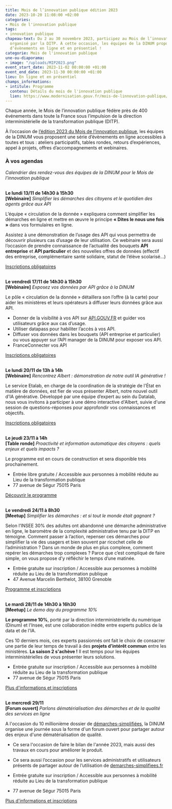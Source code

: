 ```yaml
---
title: Mois de l’innovation publique édition 2023
date: 2023-10-20 11:08:00 +02:00
categories:
- Mois de l'innovation publique
tags:
- innovation publique
chapeau-text: Du 2 au 30 novembre 2023, participez au Mois de l’innovation publique
  organisé par la DITP. À cette occasion, les équipes de la DINUM proposent une série
  d’évènements en ligne et en présentiel !
categorie: Mois de l'innovation publique
une-ou-diaporama:
- image: "/uploads/MIP2023.png"
event_start_date: 2023-11-02 00:00:00 +01:00
event_end_date: 2023-11-30 00:00:00 +01:00
lieu: En ligne et en présentiel
champs_informations:
- intitule: Programme
  contenu: Détails du mois de l'innovation publique
  lien: https://www.modernisation.gouv.fr/mois-de-linnovation-publique/programme
---
```


Chaque année, le Mois de l’innovation publique fédère près de 400 événements dans toute la France sous l’impulsion de la direction interministérielle de la transformation publique (DITP).

À l’occasion de [l’édition 2023 du Mois de l’innovation publique](https://www.modernisation.gouv.fr/mois-de-linnovation-publique), les équipes de la DINUM vous proposent une série d’évènements en ligne accessibles à toutes et tous : ateliers participatifs, tables rondes, retours d’expériences, appel à projets, offres d’accompagnements et webinaires.

### À vos agendas
*Calendrier des rendez-vous des équipes de la DINUM pour le Mois de l’innovation publique*

<p style="margin-top: 30px"><b>Le lundi 13/11 de 14h30 à 15h30 
<br>[<span lang="EN">Webinaire</span>]</b> <i>Simplifier les démarches des citoyens et le quotidien des agents grâce aux API</i></p>

L’équipe « circulation de la donnée » expliquera comment simplifier les démarches en ligne et mettre en œuvre le principe **« Dites le nous une fois »** dans vos formulaires en ligne. 

Assistez à une démonstration de l’usage des API qui vous permettra de découvrir plusieurs cas d’usage de leur utilisation. Ce webinaire sera aussi l’occasion de prendre connaissance de l’actualité des bouquets **API entreprise** et **API particulier** et des nouvelles offres de données (effectif des entreprise, complémentaire santé solidaire, statut de l’élève scolarisé…)

<div class="lien-important"><p><a href="https://www.eventbrite.com/e/billets-simplifier-les-demarches-des-citoyens-746003224727">Inscriptions obligatoires</a></p></div>

<p style="margin-top: 30px"><b>Le vendredi 17/11 de 14h30 à 15h30 
<br>[<span lang="EN">Webinaire</span>]</b> <i>Exposez vos données par API grâce à la DINUM</i></p>

Le pôle « circulation de la donnée » détaillera son l’offre (à la carte) pour aider les ministères et leurs opérateurs à diffuser leurs données grâce aux API.

* Donner de la visibilité à vos API sur [API.GOUV.FR](https://api.gouv.fr/) et guider vos utilisateurs grâce aux cas d’usage.
* Utiliser datapass pour habiliter l’accès à vos API.
* Diffuser vos données dans les bouquets (API entreprise et particulier) ou vous appuyer sur l’API manager de la DINUM pour exposer vos API.
* FranceConnecter vos API 

<div class="lien-important"><p><a href="https://www.eventbrite.com/e/billets-appuyez-vous-sur-la-dinum-pour-exposer-vos-donnees-par-api-746149582487">Inscriptions obligatoires</a></p></div>

<p style="margin-top: 30px"><b>Le lundi 20/11 de 13h à 14h 
<br>[<span lang="EN">Webinaire</span>]</b> <i>Rencontrez Albert : démonstration de notre outil IA générative !</i></p>

Le service Etalab, en charge de la coordination de la stratégie de l'État en matière de données, est fier de vous présenter Albert, notre nouvel outil d'IA générative. Développé par une équipe d’expert au sein du Datalab, nous vous invitons à participer à une démo interactive d'Albert, suivie d'une session de questions-réponses pour approfondir vos connaissances et objectifs.

<div class="lien-important"><p><a href="https://www.eventbrite.com/e/billets-rencontrez-albert-demonstration-de-notre-outil-ia-generative-747179613337">Inscriptions obligatoires</a></p></div>

<p style="margin-top: 30px"><b>Le jeudi 23/11 à 14h
<br>[Table ronde]</b> <i>Proactivité et information automatique des citoyens : quels enjeux et quels impacts ?</i></p>

Le programme est en cours de construction et sera disponible très prochainement.

* Entrée libre gratuite / Accessible aux personnes à mobilité réduite au Lieu de la transformation publique 
* 77 avenue de Ségur 75015 Paris 

<div class="lien-important"><p><a href="https://www.modernisation.gouv.fr/mois-de-linnovation-publique/la-data-au-service-des-usagers-et-des-decideurs-publics">Découvrir le programme</a></p></div>

<p style="margin-top: 30px"><b>Le vendredi 24/11 à 8h30
<br>[<span lang="EN">Meetup</span>]</b> <i>Simplifier les démarches : et si tout le monde était gagnant ?</i></p>

Selon l’INSEE 30% des adultes ont abandonné une démarche administrative en ligne, le baromètre de la complexité administrative tenu par la DITP en témoigne. Comment passer à l’action, repenser ces démarches pour simplifier la vie des usagers et bien souvent par ricochet celle de l’administration ? Dans un monde de plus en plus complexe, comment repérer les démarches trop complexes ? Parce que c’est compliqué de faire simple, on vous propose d’y réfléchir le temps d’une matinée.

* Entrée gratuite sur inscription / Accessible aux personnes à mobilité réduite au Lieu de la transformation publique 
* 47 Avenue Marcelin Berthelot, 38100 Grenoble 

<div class="lien-important"><p><a href="https://lapistelab.wordpress.com/j3-mois-de-linno-2023/">Programme et inscriptions</a></p></div>

<p style="margin-top: 30px"><b>Le mardi 28/11 de 14h30 à 16h30 
<br>[<span lang="EN">Meetup</span>]</b> <i>Le demo day du programme 10%</i></p>

**Le programme 10%**, porté par la direction interministérielle du numérique (Dinum) et l'Insee, est une collaboration inédite entre experts publics de la data et de l'IA. 

Ces 10 derniers mois, ces experts passionnés ont fait le choix de consacrer une partie de leur temps de travail à des **projets d’intérêt commun** entre les ministères. **La saison 2 s'achève !** Il est temps pour les équipes interministérielles de vous présenter leurs solutions.

* Entrée gratuite sur inscription / Accessible aux personnes à mobilité réduite au Lieu de la transformation publique 
* 77 avenue de Ségur 75015 Paris 

<div class="lien-important"><p><a href="https://www.eventbrite.fr/e/billets-cloture-de-la-saison-2-du-programme-10-730265603077">Plus d'informations et inscriptions</a></p></div>

<p style="margin-top: 30px"><b>Le mercredi 29/11 
<br>[<span lang="EN">Forum ouvert</span>]</b> <i>Parlons dématérialisation des démarches et de la qualité des services en ligne</i></p>

A l'occasion du 10 millionième dossier de [démarches-simplifiées](https://www.demarches-simplifiees.fr/), la DINUM organise une journée sous la forme d'un forum ouvert pour partager autour des enjeux d'une dématérialisation de qualité.

* Ce sera l'occasion de faire le bilan de l'année 2023, mais aussi des travaux en cours pour améliorer le produit.
* Ce sera aussi l’occasion pour les services administratifs et utilisateurs présents de partager autour de l’utilisation de [demarches-simplifiees.fr](https://www.demarches-simplifiees.fr/)

* Entrée gratuite sur inscription / Accessible aux personnes à mobilité réduite au Lieu de la transformation publique 
* 77 avenue de Ségur 75015 Paris 

<div class="lien-important"><p><a href="https://www.demarches-simplifiees.fr/commencer/forum-ouvert-autour-de-la-dematerialisation-des-de">Plus d'informations et inscriptions</a></p></div>